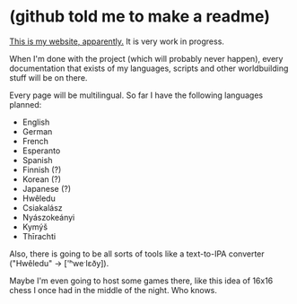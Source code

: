 # (github told me to make a readme)

[This is my website, apparently.](redstonulo.github.io) It is very work in progress.

When I'm done with the project (which will probably never happen), every documentation that exists of my languages, scripts and other worldbuilding stuff will be on there.

Every page will be multilingual. So far I have the following languages planned:

 - English
 - German
 - French
 - Esperanto
 - Spanish
 - Finnish (?)
 - Korean (?)
 - Japanese (?)
 - Hwêledu
 - Csiakalász
 - Nyászokeányi
 - Kymýš
 - Thīrachti

Also, there is going to be all sorts of tools like a text-to-IPA converter ("Hwêledu" -> ['ʰweˑlɛðy]).

Maybe I'm even going to host some games there, like this idea of 16x16 chess I once had in the middle of the night. Who knows.
